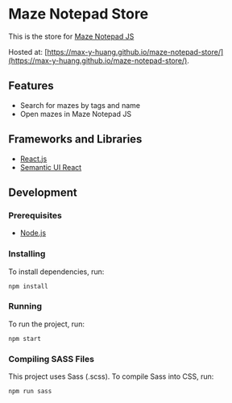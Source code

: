 # Maze Notepad Store

This is the store for [Maze Notepad JS](https://github.com/max-y-huang/maze-notepad-js/)

Hosted at: [https://max-y-huang.github.io/maze-notepad-store/](https://max-y-huang.github.io/maze-notepad-store/).

## Features

* Search for mazes by tags and name
* Open mazes in Maze Notepad JS

## Frameworks and Libraries

* [React.js](https://reactjs.org/)
* [Semantic UI React](https://react.semantic-ui.com/)

## Development

### Prerequisites

* [Node.js](https://nodejs.org/)

### Installing

To install dependencies, run:
```
npm install
```

### Running

To run the project, run:
```
npm start
```

### Compiling SASS Files

This project uses Sass (.scss). To compile Sass into CSS, run:
```
npm run sass
```

